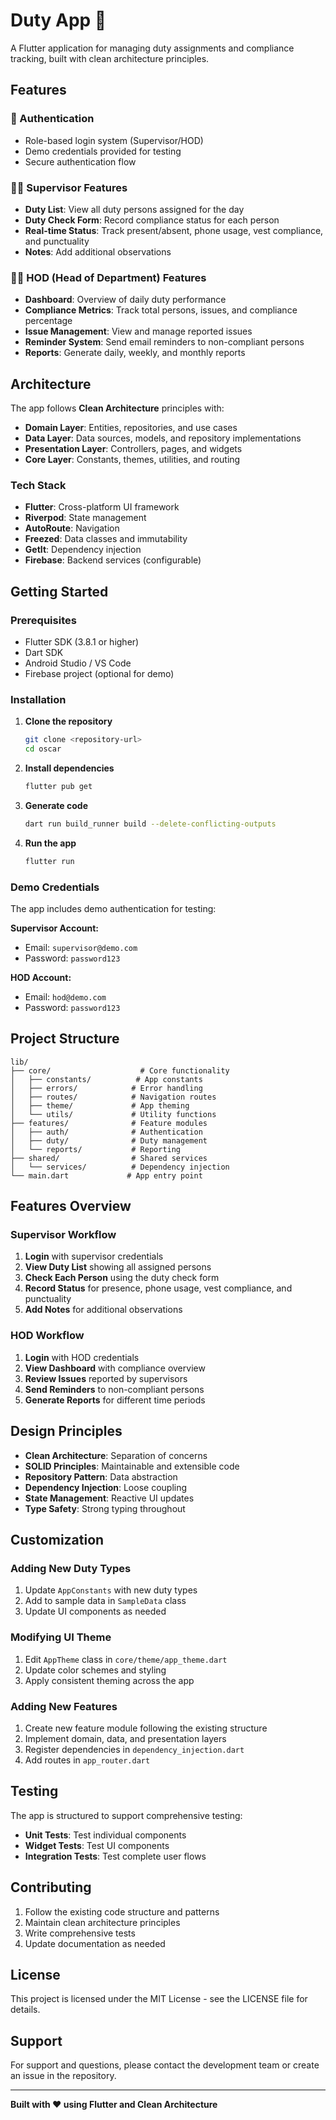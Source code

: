 # Duty App 📱

A Flutter application for managing duty assignments and compliance tracking, built with clean architecture principles.

## Features

### 🔐 Authentication
- Role-based login system (Supervisor/HOD)
- Demo credentials provided for testing
- Secure authentication flow

### 👨‍💼 Supervisor Features
- **Duty List**: View all duty persons assigned for the day
- **Duty Check Form**: Record compliance status for each person
- **Real-time Status**: Track present/absent, phone usage, vest compliance, and punctuality
- **Notes**: Add additional observations

### 👨‍💻 HOD (Head of Department) Features
- **Dashboard**: Overview of daily duty performance
- **Compliance Metrics**: Track total persons, issues, and compliance percentage
- **Issue Management**: View and manage reported issues
- **Reminder System**: Send email reminders to non-compliant persons
- **Reports**: Generate daily, weekly, and monthly reports

## Architecture

The app follows **Clean Architecture** principles with:

- **Domain Layer**: Entities, repositories, and use cases
- **Data Layer**: Data sources, models, and repository implementations
- **Presentation Layer**: Controllers, pages, and widgets
- **Core Layer**: Constants, themes, utilities, and routing

### Tech Stack

- **Flutter**: Cross-platform UI framework
- **Riverpod**: State management
- **AutoRoute**: Navigation
- **Freezed**: Data classes and immutability
- **GetIt**: Dependency injection
- **Firebase**: Backend services (configurable)

## Getting Started

### Prerequisites

- Flutter SDK (3.8.1 or higher)
- Dart SDK
- Android Studio / VS Code
- Firebase project (optional for demo)

### Installation

1. **Clone the repository**
   ```bash
   git clone <repository-url>
   cd oscar
   ```

2. **Install dependencies**
   ```bash
   flutter pub get
   ```

3. **Generate code**
   ```bash
   dart run build_runner build --delete-conflicting-outputs
   ```

4. **Run the app**
   ```bash
   flutter run
   ```

### Demo Credentials

The app includes demo authentication for testing:

**Supervisor Account:**
- Email: `supervisor@demo.com`
- Password: `password123`

**HOD Account:**
- Email: `hod@demo.com`
- Password: `password123`

## Project Structure

```
lib/
├── core/                    # Core functionality
│   ├── constants/          # App constants
│   ├── errors/            # Error handling
│   ├── routes/            # Navigation routes
│   ├── theme/             # App theming
│   └── utils/             # Utility functions
├── features/              # Feature modules
│   ├── auth/              # Authentication
│   ├── duty/              # Duty management
│   └── reports/           # Reporting
├── shared/                # Shared services
│   └── services/          # Dependency injection
└── main.dart             # App entry point
```

## Features Overview

### Supervisor Workflow

1. **Login** with supervisor credentials
2. **View Duty List** showing all assigned persons
3. **Check Each Person** using the duty check form
4. **Record Status** for presence, phone usage, vest compliance, and punctuality
5. **Add Notes** for additional observations

### HOD Workflow

1. **Login** with HOD credentials
2. **View Dashboard** with compliance overview
3. **Review Issues** reported by supervisors
4. **Send Reminders** to non-compliant persons
5. **Generate Reports** for different time periods

## Design Principles

- **Clean Architecture**: Separation of concerns
- **SOLID Principles**: Maintainable and extensible code
- **Repository Pattern**: Data abstraction
- **Dependency Injection**: Loose coupling
- **State Management**: Reactive UI updates
- **Type Safety**: Strong typing throughout

## Customization

### Adding New Duty Types

1. Update `AppConstants` with new duty types
2. Add to sample data in `SampleData` class
3. Update UI components as needed

### Modifying UI Theme

1. Edit `AppTheme` class in `core/theme/app_theme.dart`
2. Update color schemes and styling
3. Apply consistent theming across the app

### Adding New Features

1. Create new feature module following the existing structure
2. Implement domain, data, and presentation layers
3. Register dependencies in `dependency_injection.dart`
4. Add routes in `app_router.dart`

## Testing

The app is structured to support comprehensive testing:

- **Unit Tests**: Test individual components
- **Widget Tests**: Test UI components
- **Integration Tests**: Test complete user flows

## Contributing

1. Follow the existing code structure and patterns
2. Maintain clean architecture principles
3. Write comprehensive tests
4. Update documentation as needed

## License

This project is licensed under the MIT License - see the LICENSE file for details.

## Support

For support and questions, please contact the development team or create an issue in the repository.

---

**Built with ❤️ using Flutter and Clean Architecture**